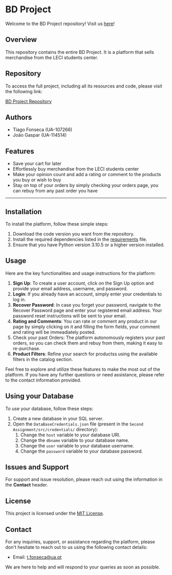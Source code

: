 # BD Project

Welcome to the BD Project repository! Visit us [here](https://financialtipeco.online/)!

## Overview

This repository contains the entire BD Project. It is a platform that sells merchandise from the LECI students center.

## Repository

To access the full project, including all its resources and code, please visit the following link:

[BD Project Repository](https://github.com/detiuaveiro/2nd-project-group_10)

## Authors

- Tiago Fonseca (UA-107266)
- João Gaspar (UA-114514)

## Features

- Save your cart for later
- Effortlessly buy merchandise from the LECI students center
- Make your opinion count and add a rating or comment to the products you buy or wish to buy
- Stay on top of your orders by simply checking your orders page, you can rebuy from any past order you have

---

## Installation

To install the platform, follow these simple steps:

1. Download the code version you want from the repository.
2. Install the required dependencies listed in the [requirements](https://github.com/detiuaveiro/2nd-project-group_10/edit/main/requirements.md) file.
3. Ensure that you have Python version 3.10.5 or a higher version installed.

## Usage

Here are the key functionalities and usage instructions for the platform:

1. **Sign Up**: To create a user account, click on the Sign Up option and provide your email address, username, and password.
2. **Login**: If you already have an account, simply enter your credentials to log in.
3. **Recover Password**: In case you forget your password, navigate to the Recover Password page and enter your registered email address. Your password reset instructions will be sent to your email.
4. **Rating and Comments**: You can rate or comment any product in our page by simply clicking on it and filling the form fields, your comment and rating will be immeadiately posted.
5. Check your past Orders: The platform autonomously registers your past orders, so you can check them and rebuy from them, making it easy to re-purchase.
6. **Product Filters**: Refine your search for productss  using the available filters in the catalog section.

Feel free to explore and utilize these features to make the most out of the platform. If you have any further questions or need assistance, please refer to the contact information provided.

## Using your Database

To use your database, follow these steps:
1. Create a new database in your SQL server.
2. Open the `DataBaseCredentials.json` file (present in the `Second Assignment/src/credentials/` directory):
	1. Change the `host` variable to your database URI.
	2. Change the `dbname` variable to your database name.
	3. Change the `user` variable to your database username.
	4. Change the `password` variable to your database password.

## Issues and Support

For support and issue resolution, please reach out using the information in the **Contact** header.

## License

This project is licensed under the [MIT License](LICENSE).

## Contact

For any inquiries, support, or assistance regarding the platform, please don't hesitate to reach out to us using the following contact details:

* Email: [t.fonseca@ua.pt](mailto:t.fonseca@ua.pt)

We are here to help and will respond to your queries as soon as possible.
